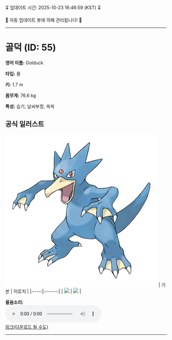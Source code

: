 
⏳ 업데이트 시간: 2025-10-23 16:46:59 (KST) ⏳

🤖 자동 업데이트 봇에 의해 관리됩니다! 🤖

---

# 골덕 (ID: 55)
**영어 이름:** Golduck

**타입:** 물

**키:** 1.7 m

**몸무게:** 76.6 kg

**특성:** 습기, 날씨부정, 쓱쓱

## 공식 일러스트
![](https://raw.githubusercontent.com/PokeAPI/sprites/master/sprites/pokemon/other/official-artwork/55.png)
| 기본 | 이로치 |
|:----:|:------:|
| <img src="http://play.pokemonshowdown.com/sprites/ani/golduck.gif" width="200"> | <img src="http://play.pokemonshowdown.com/sprites/ani-shiny/golduck.gif" width="200"> |

**울음소리:**<br><audio controls src="https://raw.githubusercontent.com/PokeAPI/cries/main/cries/pokemon/latest/55.ogg"></audio><br> [링크(다운로드 될 수도)](https://raw.githubusercontent.com/PokeAPI/cries/main/cries/pokemon/latest/55.ogg)


---
